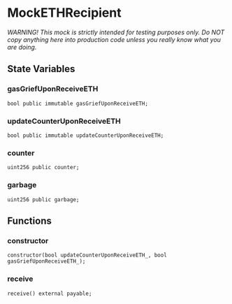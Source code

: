 # MockETHRecipient
*WARNING! This mock is strictly intended for testing purposes only.
Do NOT copy anything here into production code unless you really know what you are doing.*


## State Variables
### gasGriefUponReceiveETH

```solidity
bool public immutable gasGriefUponReceiveETH;
```


### updateCounterUponReceiveETH

```solidity
bool public immutable updateCounterUponReceiveETH;
```


### counter

```solidity
uint256 public counter;
```


### garbage

```solidity
uint256 public garbage;
```


## Functions
### constructor


```solidity
constructor(bool updateCounterUponReceiveETH_, bool gasGriefUponReceiveETH_);
```

### receive


```solidity
receive() external payable;
```

